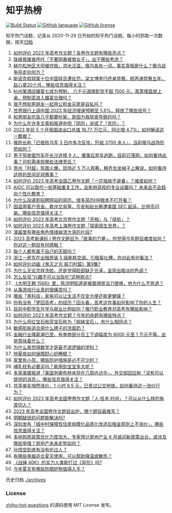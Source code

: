 # 知乎热榜
[![Build Status](https://github.com/ToWeLong/zhihu-hot-questions/workflows/CI/badge.svg)](https://github.com/ToWeLong/zhihu-hot-questions/actions)
[![GitHub language](https://img.shields.io/badge/language-golang-orange.svg)](https://golang.org/)
[![GitHub license](https://img.shields.io/github/license/ToWeLong/zhihu-hot-questions)](https://github.com/ToWeLong/zhihu-hot-questions/blob/main/LICENSE)

知乎热门话题，记录从 2020-11-29 日开始的知乎热门话题。每小时抓取一次数据，按天[归档](./archives)

<!-- BEGIN -->

1. [如何评价 2023 年高考作文题？各卷作文题有哪些亮点？](https://www.zhihu.com/question/605232938)
1. [珠峰救援者呼吁「不要网暴被救女子」，出于哪些考虑？](https://www.zhihu.com/question/605020694)
1. [赫尔松地区大坝被炸毁，洪水泛滥，俄乌各执一词，事实真相是什么？俄乌战争将走向何方？](https://www.zhihu.com/question/605068506)
1. [斯诺克假球案十位中国球员遭处罚，梁文博李行终身禁赛，颜丙涛禁赛五年，赵心童20个月，哪些信息值得关注？](https://www.zhihu.com/question/605220735)
1. [杭州某酒店婚宴七成为预制， 六千元酒席配货不超 1500 元，蒸蒸摆盘就上桌，预制菜进入婚宴合理吗？](https://www.zhihu.com/question/604884736)
1. [我不想和男朋友一起用公积金买房是自私吗？](https://www.zhihu.com/question/600695811)
1. [世界银行上调中国 2023 年经济增速预期至 5.6%，释放了哪些信号？](https://www.zhihu.com/question/605183325)
1. [和男朋友吃饭几乎都要吵架，是因为我挑食导致的吗？](https://www.zhihu.com/question/604746077)
1. [为什么在许多文章和报道中把「阴历」说成了「农历」？](https://www.zhihu.com/question/496279838)
1. [2023 年前 5 个月我国进出口总值 16.77 万亿元，同比增 4.7%，如何解读这一数据？](https://www.zhihu.com/question/605243529)
1. [俄防长称「已挫败乌军 3 日内多次反攻，歼敌 3700 余人」，当前俄乌战场形势如何？](https://www.zhihu.com/question/605224337)
1. [男子驾驶面包车在长沙连撞 9 人，肇事后弃车逃跑，目前已落网，如何看待此事？司机需承担哪些法律责任？](https://www.zhihu.com/question/605101070)
1. [贵州「村超」氛围火爆，现场近 5 万人观赛，韩乔生坐梯子上解说，如何看待这样的民间足球赛事？](https://www.zhihu.com/question/605094646)
1. [如何评价 2023 年高考全国乙卷作文题「一花独放不是春」？难度如何？](https://www.zhihu.com/question/605232976)
1. [AIGC 可以取代一些基础重复工作，会影响高校的专业设置吗？ 未来会不会趋向个性化教育？](https://www.zhihu.com/question/604527071)
1. [为什么投递到招聘网站的简历，很多简历HR根本不打开看？](https://www.zhihu.com/question/317818543)
1. [因滥用客户资金、欺诈交易等，币安和赵长鹏遭美国 SEC 起诉，比特币闪崩，哪些信息值得关注？](https://www.zhihu.com/question/605031173)
1. [如何评价 2023 年高考北京卷作文题「亮相」与「续航」？](https://www.zhihu.com/question/605232979)
1. [如何评价 2023 年高考上海卷作文题「探索陌生世界」？](https://www.zhihu.com/question/605232991)
1. [漫画里有哪些角色情绪崩溃大哭的片段?](https://www.zhihu.com/question/603192975)
1. [2023 高考新课标 I 卷作文题目为「故事的力量」，你觉得今年题目难度如何？你对这一题目有何感触？](https://www.zhihu.com/question/605248668)
1. [每个人都有属于自己的天赋吗？](https://www.zhihu.com/question/595238258)
1. [浙江一房东在出租房装 5 级能耗空调，引租客吐槽，你对此有何看法？](https://www.zhihu.com/question/604418376)
1. [如何评价动画《鬼灭之刃 锻刀村篇》第9集?](https://www.zhihu.com/question/604796573)
1. [为什么无论怎样洗脸，还是觉得脸部缺乏光泽，呈现出暗淡的色调？](https://www.zhihu.com/question/594915408)
1. [怎么反驳“兴趣不可以当饭吃”这种观点?](https://www.zhihu.com/question/596199315)
1. [《大明王朝 1566》里，陈洪明知道是被嘉靖帝当刀使唤，他为什么不思退？](https://www.zhihu.com/question/604999455)
1. [从事游戏行业真的很痛苦吗？](https://www.zhihu.com/question/474374913)
1. [哪些「黑科技」家电可以让生活不仅变方便还能更健康？](https://www.zhihu.com/question/593485983)
1. [你有没有「梦回高考」的经历？回头看，高考这件事如何影响了你的人生？](https://www.zhihu.com/question/603646472)
1. [目前中职学生升学与就业比例如何？推行职业教育对高考有哪些影响？](https://www.zhihu.com/question/604528381)
1. [如何评价 2023 年高考作文题？今年的命题有哪些特点？](https://www.zhihu.com/question/605223063)
1. [为什么将红宝石和蓝宝石称为「姐妹宝石」，有什么相同点？](https://www.zhihu.com/question/596016479)
1. [敏感肌肤适合用什么牌子的洗面奶？](https://www.zhihu.com/question/563744066)
1. [金融行业降薪潮已至，有券商部分员工下调幅度为 6000 元至 1 万元不等。此举意味着什么？](https://www.zhihu.com/question/605232027)
1. [为什么我觉得数学才是最不讲逻辑的学科？](https://www.zhihu.com/question/603637246)
1. [仲夏夜如何保障舒心好睡眠？](https://www.zhihu.com/question/603623781)
1. [家里有小孩，哪些防护措施是必不可少的？](https://www.zhihu.com/question/463710847)
1. [哺乳枕有必要买吗？能用到宝宝多大呢？](https://www.zhihu.com/question/310070391)
1. [多家美媒报道「美国务卿布林肯将在几周内访华」，外交部回应称「没有可以提供的消息」，哪些信息值得关注？](https://www.zhihu.com/question/605254075)
1. [共享单车悄然涨价，1 小时 6.5 元，已贵过公交地铁，如何看待这一涨价行为？](https://www.zhihu.com/question/605241957)
1. [如何评价 2023 年高考全国甲卷作文题「人·技术·时间」？可以从什么样的角度切入？](https://www.zhihu.com/question/605232967)
1. [2023 年高考全国卷作文题目出炉，哪个题目最难写？](https://www.zhihu.com/question/605247331)
1. [明朝缺钱的问题能解决吗?](https://www.zhihu.com/question/458554962)
1. [深圳发布「城中村保障性住房规模化品质化改造后租金原则上不涨价」，哪些信息值得关注？](https://www.zhihu.com/question/605030867)
1. [多地购房政策优化力度加大，专家预计房地产业 6 月或迎新政策出台，或涉及哪些举措？房地产未来走势如何？](https://www.zhihu.com/question/605219260)
1. [孙悟空到底有没有吃过人？](https://www.zhihu.com/question/24818704)
1. [有哪些电器适合夏天使用，可以帮助降温或散热？](https://www.zhihu.com/question/601082660)
1. [《战锤 40K》的实力人类能打过《异形》吗?](https://www.zhihu.com/question/603707216)
1. [今年夏天有哪些防晒好物值得入手？](https://www.zhihu.com/question/536416998)

<!-- END -->

历史归档 [./archives](./archives)


### License
[zhihu-hot-questions](https://github.com/towelong/zhihu-hot-questions) 的源码使用 MIT License 发布。
